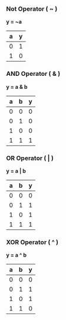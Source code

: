 ### Not Operator ( ~ )

**y = ~a**

| a | y | 
|---|---|
| 0 | 1 |
| 1 | 0 |

### AND Operator ( & )

**y = a & b**

| a | b | y |
|---|---|---|
| 0 | 0 | 0 |
| 0 | 1 | 0 |
| 1 | 0 | 0 |
| 1 | 1 | 1 |

### OR Operator ( | )

**y = a | b**

| a | b | y |
|---|---|---|
| 0 | 0 | 0 |
| 0 | 1 | 1 |
| 1 | 0 | 1 |
| 1 | 1 | 1 |

### XOR Operator ( ^ )

**y = a ^ b**

| a | b | y |
|---|---|---|
| 0 | 0 | 0 |
| 0 | 1 | 1 |
| 1 | 0 | 1 |
| 1 | 1 | 0 |